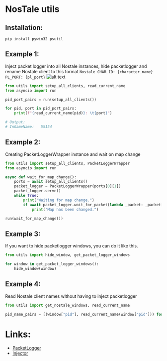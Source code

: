 # NosTale utils

## Installation:
```shell script
pip install pywin32 psutil
```

## Example 1:
Inject packet logger into all Nostale instances, hide packetlogger and rename Nostale client to this format 
`Nostale CHAR_ID: {character_name} PL_PORT: {pl_port}`
![alt text](https://raw.githubusercontent.com/romansvozil/nostale_packet_logger_utils/master/images/example_1.PNG "Example 1")

```python
from utils import setup_all_clients, read_current_name
from asyncio import run

pid_port_pairs = run(setup_all_clients())

for pid, port in pid_port_pairs:
    print(f"{read_current_name(pid)}: \t{port}")

# Output: 
# InGameName: 	55154
```

## Example 2:
Creating PacketLoggerWrapper instance and wait on map change
```python
from utils import setup_all_clients, PacketLoggerWrapper
from asyncio import run

async def wait_for_map_change():
    ports = await setup_all_clients()
    packet_logger = PacketLoggerWrapper(ports[0][1])
    packet_logger.serve()
    while True:
        print("Waiting for map change.")
        if await packet_logger.wait_for_packet(lambda _packet: _packet[1] == "c_map"):
            print("Map has been changed.")

run(wait_for_map_change())
```

## Example 3:
If you want to hide packetlogger windows, you can do it like this.
```python
from utils import hide_window, get_packet_logger_windows 

for window in get_packet_logger_windows():
    hide_window(window)
```

## Example 4:
Read Nostale client names without having to inject packetlogger
```python
from utils import get_nostale_windows, read_current_name

pid_name_pairs = [(window["pid"], read_current_name(window["pid"])) for window in get_nostale_windows()]
```

# Links:
- [PacketLogger](https://www.elitepvpers.com/forum/nostale-hacks-bots-cheats-exploits/4297215-release-packetlogger.html)
- [Injector](https://github.com/numaru/injector/blob/master/injector.pya)